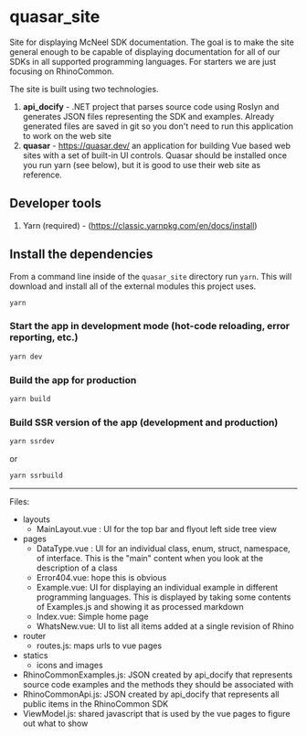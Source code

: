 # quasar_site

Site for displaying McNeel SDK documentation. The goal is to make the site general enough to be capable of displaying documentation for all of our SDKs in all supported programming languages. For starters we are just focusing on RhinoCommon.

The site is built using two technologies.

1. **api_docify** - .NET project that parses source code using Roslyn and generates JSON files representing the SDK and examples. Already generated files are saved in git so you don't need to run this application to work on the web site
1. **quasar** - https://quasar.dev/ an application for building Vue based web sites with a set of built-in UI controls. Quasar should be installed once you run yarn (see below), but it is good to use their web site as reference.

## Developer tools
1. Yarn (required) - (https://classic.yarnpkg.com/en/docs/install)

## Install the dependencies
From a command line inside of the `quasar_site` directory run `yarn`. This will download and install all of the external modules this project uses.
```bash
yarn
```

### Start the app in development mode (hot-code reloading, error reporting, etc.)
```bash
yarn dev
```

### Build the app for production
```bash
yarn build
```

### Build SSR version of the app (development and production)
```bash
yarn ssrdev
```
or
```bash
yarn ssrbuild
```

----

Files:

- layouts
  - MainLayout.vue : UI for the top bar and flyout left side tree view
- pages
  - DataType.vue : UI for an individual class, enum, struct, namespace, of interface. This is the "main" content when you look at the description of a class
  - Error404.vue: hope this is obvious
  - Example.vue: UI for displaying an individual example in different programming languages. This is displayed by taking some contents of Examples.js and showing it as processed markdown
  - Index.vue: Simple home page
  - WhatsNew.vue: UI to list all items added at a single revision of Rhino
- router
  - routes.js: maps urls to vue pages
- statics
  - icons and images
- RhinoCommonExamples.js: JSON created by api_docify that represents source code examples and the methods they should be associated with
- RhinoCommonApi.js: JSON created by api_docify that represents all public items in the RhinoCommon SDK
- ViewModel.js: shared javascript that is used by the vue pages to figure out what to show
